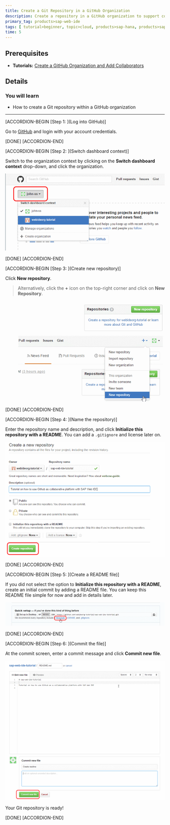 ```yaml
---
title: Create a Git Repository in a GitHub Organization
description: Create a repository in a GitHub organization to support collaborative development using GitHub and SAP Web IDE.
primary_tag: products>sap-web-ide
tags: [ tutorial>beginner, topic>cloud, products>sap-hana, products>sap-web-ide, products>sap-cloud-platform ]
time: 5
---
```


## Prerequisites  
- **Tutorials:** [Create a GitHub Organization and Add Collaborators](webide-github-creating-org)

## Details
### You will learn  
  - How to create a Git repository within a GitHub organization

---

[ACCORDION-BEGIN [Step 1: ](Log into GitHub)]

Go to [GitHub](https://github.com) and login with your account credentials.

[DONE]
[ACCORDION-END]

[ACCORDION-BEGIN [Step 2: ](Switch dashboard context)]

Switch to the organization context by clicking on the **Switch dashboard context** drop-down, and click the organization.

![Switch dashboard context](p2_2.png)

[DONE]
[ACCORDION-END]

[ACCORDION-BEGIN [Step 3: ](Create new repository)]

Click **New repository**.

>Alternatively, click the **+** icon on the top-right corner and click on **New Repository**.

![Create new repository under an organization](p2_3.png)

[DONE]
[ACCORDION-END]

[ACCORDION-BEGIN [Step 4: ](Name the repository)]

Enter the repository name and description, and click **Initialize this repository with a README**. You can add a `.gitignore` and license later on.

![Repository details](p2_4.png)

[DONE]
[ACCORDION-END]

[ACCORDION-BEGIN [Step 5: ](Create a README file)]

If you did not select the option to **Initialize this repository with a README**, create an initial commit by adding a README file. You can keep this README file simple for now and add in details later.

![Adding readme file](p2_5.png)

[DONE]
[ACCORDION-END]

[ACCORDION-BEGIN [Step 6: ](Commit the file)]

At the commit screen, enter a commit message and click **Commit new file**.

![Committing readme file](p2_6.png)

Your Git repository is ready!

[DONE]
[ACCORDION-END]
